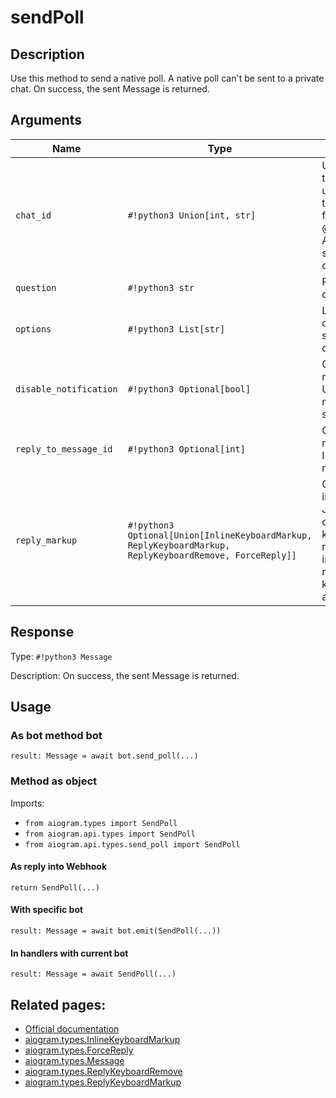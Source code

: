 # sendPoll

## Description

Use this method to send a native poll. A native poll can't be sent to a private chat. On success, the sent Message is returned.


## Arguments

| Name | Type | Description |
| - | - | - |
| `chat_id` | `#!python3 Union[int, str]` | Unique identifier for the target chat or username of the target channel (in the format @channelusername). A native poll can't be sent to a private chat. |
| `question` | `#!python3 str` | Poll question, 1-255 characters |
| `options` | `#!python3 List[str]` | List of answer options, 2-10 strings 1-100 characters each |
| `disable_notification` | `#!python3 Optional[bool]` | Optional. Sends the message silently. Users will receive a notification with no sound. |
| `reply_to_message_id` | `#!python3 Optional[int]` | Optional. If the message is a reply, ID of the original message |
| `reply_markup` | `#!python3 Optional[Union[InlineKeyboardMarkup, ReplyKeyboardMarkup, ReplyKeyboardRemove, ForceReply]]` | Optional. Additional interface options. A JSON-serialized object for an inline keyboard, custom reply keyboard, instructions to remove reply keyboard or to force a reply from the user. |



## Response

Type: `#!python3 Message`

Description: On success, the sent Message is returned.


## Usage


### As bot method bot

```python3
result: Message = await bot.send_poll(...)
```

### Method as object

Imports:

- `from aiogram.types import SendPoll`
- `from aiogram.api.types import SendPoll`
- `from aiogram.api.types.send_poll import SendPoll`

#### As reply into Webhook
```python3
return SendPoll(...)
```

#### With specific bot
```python3
result: Message = await bot.emit(SendPoll(...))
```

#### In handlers with current bot
```python3
result: Message = await SendPoll(...)
```


## Related pages:

- [Official documentation](https://core.telegram.org/bots/api#sendpoll)
- [aiogram.types.InlineKeyboardMarkup](../types/inline_keyboard_markup.md)
- [aiogram.types.ForceReply](../types/force_reply.md)
- [aiogram.types.Message](../types/message.md)
- [aiogram.types.ReplyKeyboardRemove](../types/reply_keyboard_remove.md)
- [aiogram.types.ReplyKeyboardMarkup](../types/reply_keyboard_markup.md)
